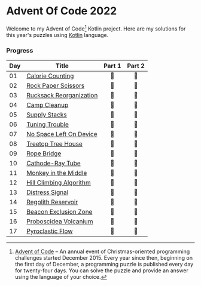 # Advent Of Code 2022

Welcome to my Advent of Code[^aoc] Kotlin project. Here are my solutions for this year's puzzles using [Kotlin](https://kotlinlang.org) language.

### Progress
| Day | Title                                   | Part 1 | Part 2 |
|-----|-----------------------------------------|:------:|:------:|
| 01  | [Calorie Counting](src/Day01.kt)        |   🌟   |   🌟   |
| 02  | [Rock Paper Scissors](src/Day02.kt)     |   🌟   |   🌟   |
| 03  | [Rucksack Reorganization](src/Day03.kt) |   🌟   |   🌟   |
| 04  | [Camp Cleanup](src/Day04.kt)            |   🌟   |   🌟   |
| 05  | [Supply Stacks](src/Day05.kt)           |   🌟   |   🌟   |
| 06  | [Tuning Trouble](src/Day06.kt)          |   🌟   |   🌟   |
| 07  | [No Space Left On Device](src/Day07.kt) |   🌟   |   🌟   |
| 08  | [Treetop Tree House](src/Day08.kt)      |   🌟   |   🌟   |
| 09  | [Rope Bridge](src/Day09.kt)             |   🌟   |   🌟   |
| 10  | [Cathode-Ray Tube](src/Day10.kt)        |   🌟   |   🌟   |
| 11  | [Monkey in the Middle](src/Day11.kt)    |   🌟   |   🌟   |
| 12  | [Hill Climbing Algorithm](src/Day12.kt) |   🌟   |   🌟   |
| 13  | [Distress Signal](src/Day13.kt)         |   🌟   |   🌟   |
| 14  | [Regolith Reservoir](src/Day14.kt)      |   🌟   |   🌟   |
| 15  | [Beacon Exclusion Zone](src/Day15.kt)   |   🌟   |   🌟   |
| 16  | [Proboscidea Volcanium](src/Day16.kt)   |   🌟   |   🌟   |
| 17  | [Pyroclastic Flow](src/Day17.kt)        |   🌟   |   🌟   |

[^aoc]: [Advent of Code](https://adventofcode.com) – An annual event of Christmas-oriented programming challenges started December 2015.
Every year since then, beginning on the first day of December, a programming puzzle is published every day for twenty-four days.
You can solve the puzzle and provide an answer using the language of your choice.
